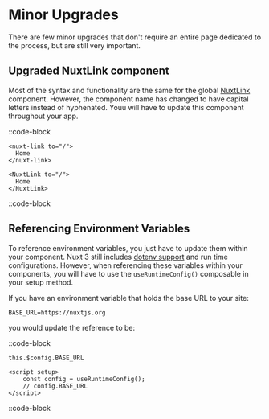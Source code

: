 # Minor Upgrades
There are few minor upgrades that don't require an entire page dedicated to the process, but are still very important.

## Upgraded NuxtLink component
Most of the syntax and functionality are the same for the global [NuxtLink](https://v3.nuxtjs.org/docs/usage/nuxt-link#nuxtlink) component. However, the component name has changed to have capital letters instead of hyphenated. Youu will have to update this component throughout your app.

::code-block
```vue [Nuxt 2]
<nuxt-link to="/">
  Home
</nuxt-link>
```

```vue [Nuxt 3]
<NuxtLink to="/">
  Home
</NuxtLink>
```
::code-block

## Referencing Environment Variables
To reference environment variables, you just have to update them within your component. Nuxt 3 still includes [dotenv support](https://v3.nuxtjs.org/docs/usage/runtime-config#environment-variables) and run time configurations. However, when referencing these variables within your components, you will have to use the `useRuntimeConfig()` composable in your setup method.

If you have an environment variable that holds the base URL to your site:

```
BASE_URL=https://nuxtjs.org
```

you would update the reference to be:

::code-block
```vue [Nuxt 2]
this.$config.BASE_URL
```

```vue [Nuxt 3]
<script setup>
    const config = useRuntimeConfig();
    // config.BASE_URL
</script>
```
::code-block
